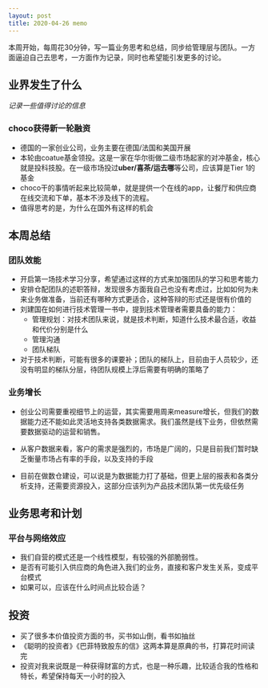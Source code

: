 ```yaml
---
layout: post
title: 2020-04-26 memo
---
```


本周开始，每周花30分钟，写一篇业务思考和总结，同步给管理层与团队。一方面逼迫自己去思考，一方面作为记录，同时也希望能引发更多的讨论。

## 业界发生了什么

*记录一些值得讨论的信息*

### choco获得新一轮融资

* 德国的一家创业公司，业务主要在德国/法国和美国开展
* 本轮由coatue基金领投。这是一家在华尔街做二级市场起家的对冲基金，核心就是投科技股。在一级市场投过**uber/喜茶/运去哪**等公司，应该算是Tier 1的基金
* choco干的事情听起来比较简单，就是提供一个在线的app，让餐厅和供应商在线交流和下单，基本不涉及线下的流程。
* 值得思考的是，为什么在国外有这样的机会

## 本周总结

### 团队效能

* 开启第一场技术学习分享，希望通过这样的方式来加强团队的学习和思考能力
* 安排仓配团队的述职答辩，发现很多方面我自己也没有考虑过，比如如何为未来业务做准备，当前还有哪种方式更适合，这种答辩的形式还是很有价值的
* 刘建国在如何进行技术管理一书中，提到技术管理者需要具备的能力：
  * 管理规划：对技术团队来说，就是技术判断，知道什么技术最合适，收益和代价分别是什么
  * 管理沟通
  * 团队梯队
* 对于技术判断，可能有很多的课要补；团队的梯队上，目前由于人员较少，还没有明显的梯队分层，待团队规模上浮后需要有明确的策略了

### 业务增长

* 创业公司需要重视细节上的运营，其实需要用周来measure增长，但我们的数据能力还不能如此灵活地支持各类数据需求。我们虽然是线下业务，但依然需要数据驱动的运营和销售。

* 从客户数据来看，客户的需求是强烈的，市场是广阔的，只是目前我们暂时缺乏衡量市场占有率的手段，以及支持的手段
* 目前在做数仓建设，可以说是为数据能力打了基础，但更上层的报表和各类分析支持，还需要资源投入，这部分应该列为产品技术团队第一优先级任务

## 业务思考和计划

### 平台与网络效应

* 我们自营的模式还是一个线性模型，有较强的外部脆弱性。
* 是否有可能引入供应商的角色进入我们的业务，直接和客户发生关系，变成平台模式
* 如果可以，应该在什么时间点比较合适？

## 投资

* 买了很多本价值投资方面的书，买书如山倒，看书如抽丝
* 《聪明的投资者》《巴菲特致股东的信》这两本算是原典的书，打算花时间读完
* 投资对我来说既是一种获得财富的方式，也是一种乐趣，比较适合我的性格和特长，希望保持每天一小时的投入

